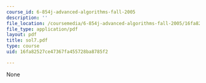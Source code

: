 ```yaml
---
course_id: 6-854j-advanced-algorithms-fall-2005
description: ''
file_location: /coursemedia/6-854j-advanced-algorithms-fall-2005/16fa82527ce47367fa455728ba8785f2_sol7.pdf
file_type: application/pdf
layout: pdf
title: sol7.pdf
type: course
uid: 16fa82527ce47367fa455728ba8785f2

---
```

None